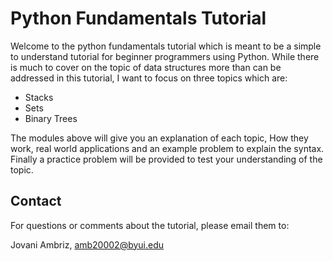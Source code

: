 # Python Fundamentals Tutorial
Welcome to the python fundamentals tutorial which is meant to be a simple to understand tutorial for beginner programmers using Python. While there is much to cover on the topic of data structures more than can be addressed in this tutorial, I want to focus on three topics which are:

- Stacks
- Sets
- Binary Trees

The modules above will give you an explanation of each topic, How they work, real world applications and an example problem to explain the syntax. Finally a practice problem will be provided to test your understanding of the topic.

## Contact
For questions or comments about the tutorial, please email them to:

Jovani Ambriz, amb20002@byui.edu